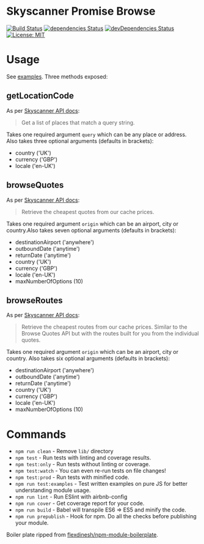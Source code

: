 # Skyscanner Promise Browse

[![Build Status](https://travis-ci.org/flexdinesh/npm-module-boilerplate.svg?branch=master)](https://travis-ci.org/flexdinesh/npm-module-boilerplate) [![dependencies Status](https://david-dm.org/flexdinesh/npm-module-boilerplate/status.svg)](https://david-dm.org/flexdinesh/npm-module-boilerplate) [![devDependencies Status](https://david-dm.org/flexdinesh/npm-module-boilerplate/dev-status.svg)](https://david-dm.org/flexdinesh/npm-module-boilerplate?type=dev) [![License: MIT](https://img.shields.io/badge/License-MIT-blue.svg)](https://opensource.org/licenses/MIT)

# Usage

See [examples](examples/example.js).
Three methods exposed: 

## getLocationCode
As per [Skyscanner API docs](https://skyscanner.github.io/slate/?_ga=1.104705984.172843296.1446781555#list-of-places):
> Get a list of places that match a query string.

Takes one required argument `query` which can be any place or address. Also takes three optional arguments (defaults in brackets):
- country ('UK')
- currency ('GBP')
- locale ('en-UK')
## browseQuotes
As per [Skyscanner API docs](https://skyscanner.github.io/slate/?_ga=1.104705984.172843296.1446781555#browse-quotes):
> Retrieve the cheapest quotes from our cache prices.

Takes one required argument `origin` which can be an airport, city or country.Also takes seven optional arguments (defaults in brackets):
- destinationAirport ('anywhere')
- outboundDate ('anytime')
- returnDate ('anytime')
- country ('UK')
- currency ('GBP')
- locale ('en-UK')
- maxNumberOfOptions (10)

## browseRoutes
As per [Skyscanner API docs](https://skyscanner.github.io/slate/?_ga=1.104705984.172843296.1446781555#browse-routes):
> Retrieve the cheapest routes from our cache prices. Similar to the Browse Quotes API but with the routes built for you from the individual quotes.

Takes one required argument `origin` which can be an airport, city or country.
Also takes six optional arguments (defaults in brackets):
- destinationAirport ('anywhere')
- outboundDate ('anytime')
- returnDate ('anytime')
- country ('UK')
- currency ('GBP')
- locale ('en-UK')
- maxNumberOfOptions (10)



# Commands
- `npm run clean` - Remove `lib/` directory
- `npm test` - Run tests with linting and coverage results.
- `npm test:only` - Run tests without linting or coverage.
- `npm test:watch` - You can even re-run tests on file changes!
- `npm test:prod` - Run tests with minified code.
- `npm run test:examples` - Test written examples on pure JS for better understanding module usage.
- `npm run lint` - Run ESlint with airbnb-config
- `npm run cover` - Get coverage report for your code.
- `npm run build` - Babel will transpile ES6 => ES5 and minify the code.
- `npm run prepublish` - Hook for npm. Do all the checks before publishing your module.

Boiler plate ripped from [flexdinesh/npm-module-boilerplate](https://github.com/flexdinesh/npm-module-boilerplate).
